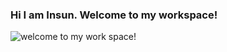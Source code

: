 ### Hi I am Insun. Welcome to my workspace!

![welcome to my work space!](https://user-images.githubusercontent.com/70529293/234525262-af3273f3-d9f1-40b2-9032-542d3d905923.gif)


<!--
**insun98/insun98** is a ✨ _special_ ✨ repository because its `README.md` (this file) appears on your GitHub profile.

Here are some ideas to get you started:

- 🔭 I’m currently working on ...
- 🌱 I’m currently learning ...
- 👯 I’m looking to collaborate on ...
- 🤔 I’m looking for help with ...
- 💬 Ask me about ...
- 📫 How to reach me: ...
- 😄 Pronouns: ...
- ⚡ Fun fact: ...
-->

